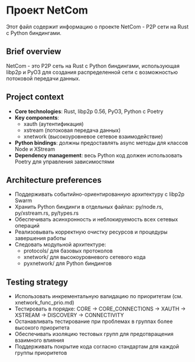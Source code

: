 # Проект NetCom

Этот файл содержит информацию о проекте NetCom - P2P сети на Rust с Python биндингами.

## Brief overview
NetCom - это P2P сеть на Rust с Python биндингами, использующая libp2p и PyO3 для создания распределенной сети с возможностью потоковой передачи данных.

## Project context
- **Core technologies**: Rust, libp2p 0.56, PyO3, Python с Poetry
- **Key components**: 
  - xauth (аутентификация)
  - xstream (потоковая передача данных) 
  - xnetwork (высокоуровневое сетевое взаимодействие)
- **Python bindings**: должны предоставлять async методы для классов Node и XStream
- **Dependency management**: весь Python код должен использовать Poetry для управления зависимостями

## Architecture preferences
- Поддерживать событийно-ориентированную архитектуру с libp2p Swarm
- Хранить Python биндинги в отдельных файлах: py/node.rs, py/xstream.rs, py/types.rs
- Обеспечивать асинхронность и неблокируемость всех сетевых операций
- Реализовывать корректную очистку ресурсов и процедуры завершения работы
- Следовать модульной архитектуре:
  - protocols/ для базовых протоколов
  - xnetwork/ для высокоуровневого сетевого кода  
  - pyxnetwork/ для Python биндингов

## Testing strategy
- Использовать инкрементальную валидацию по приоритетам (см. xnetwork_func_prio.md)
- Тестировать в порядке: CORE → CORE_CONNECTIONS → XAUTH → XSTREAM → DISCOVERY → CONNECTIVITY
- Останавливать тестирование при проблемах в группах более высокого приоритета
- Обеспечивать изоляцию тестовых групп для предотвращения взаимного влияния
- Поддерживать покрытие кода согласно стандартам для каждой группы приоритетов
